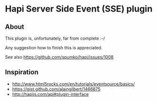 # Hapi Server Side Event (SSE) plugin

## About

This plugin is, unfortunately, far from complete :-/

Any suggestion how to finish this is appreciated.

See also https://github.com/spumko/hapi/issues/1008

## Inspiration

* http://www.html5rocks.com/en/tutorials/eventsource/basics/
* https://gist.github.com/alaingilbert/1466875
* http://hapijs.com/api#plugin-interface
